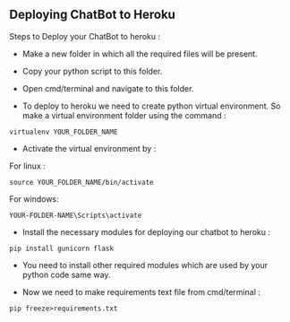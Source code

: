 ## Deploying ChatBot to Heroku

Steps to Deploy your ChatBot to heroku :

- Make a new folder in which all the required files will be present.

- Copy your python script to this folder.

- Open cmd/terminal and navigate to this folder.

- To deploy to heroku we need to create python virtual environment. So make a virtual environment folder using the command :
```
virtualenv YOUR_FOLDER_NAME
```
- Activate the virtual environment by :

For linux :
```
source YOUR_FOLDER_NAME/bin/activate
```
For windows:
```
YOUR-FOLDER-NAME\Scripts\activate
```
- Install the necessary modules for deploying our chatbot to heroku  :
```
pip install gunicorn flask
```
- You need to install other required modules which are used by your python code same way.

- Now we need to make requirements text file from cmd/terminal :
```
pip freeze>requirements.txt
```
